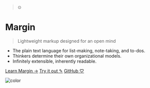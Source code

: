 <!--![logo](assets/img/logo.png)-->

> &#8857;
# Margin

> Lightweight markup designed for an open mind

- The plain text language for list-making, note-taking, and to-dos.
- Thinkers determine their own organizational models.
- Infinitely extensible, inherently readable.

<!--[GitHub &#8594;](https://github.com/gamburg/margin/)-->
[Learn Margin &#8594;](#philosophy)
[Try it out &#9998;](https://margin.love/parser)
[GitHub &#9825;](https://github.com/gamburg/margin)

<!-- background color -->

![color](#f0f0f0)
